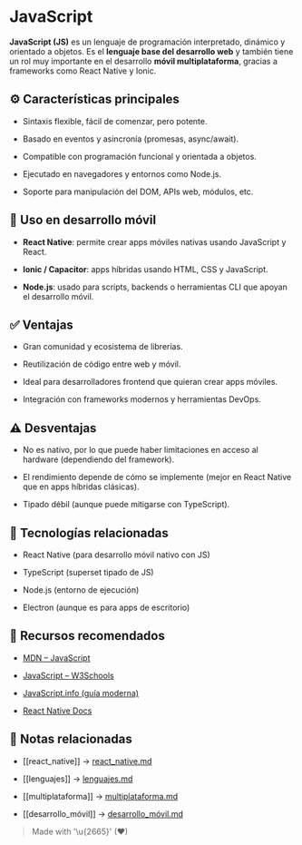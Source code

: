 # JavaScript

**JavaScript (JS)** es un lenguaje de programación interpretado, dinámico y orientado a objetos. Es el **lenguaje base del desarrollo web** y también tiene un rol muy importante en el desarrollo **móvil multiplataforma**, gracias a frameworks como React Native y Ionic.

## ⚙️ Características principales

- Sintaxis flexible, fácil de comenzar, pero potente.  
  
- Basado en eventos y asincronía (promesas, async/await).  
  
- Compatible con programación funcional y orientada a objetos.  
  
- Ejecutado en navegadores y entornos como Node.js.  
  
- Soporte para manipulación del DOM, APIs web, módulos, etc.  

## 📲 Uso en desarrollo móvil

- **React Native**: permite crear apps móviles nativas usando JavaScript y React.  
  
- **Ionic / Capacitor**: apps híbridas usando HTML, CSS y JavaScript.  
  
- **Node.js**: usado para scripts, backends o herramientas CLI que apoyan el desarrollo móvil.  

## ✅ Ventajas

- Gran comunidad y ecosistema de librerías.  
  
- Reutilización de código entre web y móvil.  
  
- Ideal para desarrolladores frontend que quieran crear apps móviles.  
  
- Integración con frameworks modernos y herramientas DevOps.  

## ⚠️ Desventajas

- No es nativo, por lo que puede haber limitaciones en acceso al hardware (dependiendo del framework).  
  
- El rendimiento depende de cómo se implemente (mejor en React Native que en apps híbridas clásicas).  
  
- Tipado débil (aunque puede mitigarse con TypeScript).  

## 🧩 Tecnologías relacionadas

- React Native (para desarrollo móvil nativo con JS)  
  
- TypeScript (superset tipado de JS)  
  
- Node.js (entorno de ejecución)   
  
- Electron (aunque es para apps de escritorio)  

## 🔗 Recursos recomendados

- [MDN – JavaScript](https://developer.mozilla.org/es/docs/Web/JavaScript)  
  
- [JavaScript – W3Schools](https://www.w3schools.com/js/)  
  
- [JavaScript.info (guía moderna)](https://javascript.info/)  
  
- [React Native Docs](https://reactnative.dev/)  

## 🧭 Notas relacionadas

- [[react_native]] → [react_native.md](react_native.md)  
  
- [[lenguajes]] → [lenguajes.md](lenguajes.md)  
  
- [[multiplataforma]] → [multiplataforma.md](multiplataforma.md)  
  
- [[desarrollo_móvil]] → [desarrollo_móvil.md](desarrollo_móvil.md)  

> Made with '\u{2665}' (♥)
